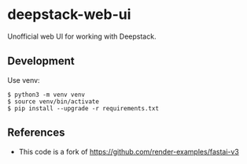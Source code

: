 # deepstack-web-ui
Unofficial web UI for working with Deepstack.

## Development
Use venv:
```
$ python3 -m venv venv
$ source venv/bin/activate
$ pip install --upgrade -r requirements.txt
```

## References
* This code is a fork of https://github.com/render-examples/fastai-v3
